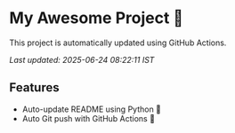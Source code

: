 # My Awesome Project 🚀

This project is automatically updated using GitHub Actions.

_Last updated: 2025-06-24 08:22:11 IST_

## Features
- Auto-update README using Python 🐍
- Auto Git push with GitHub Actions 🤖

